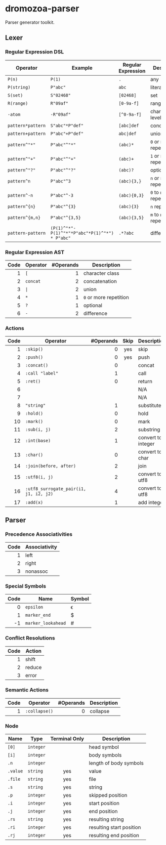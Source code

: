 # dromozoa-parser

Parser generator toolkit.

## Lexer

### Regular Expression DSL

| Operator          | Example                                        | Regular Expression        | Description              |
|-------------------|------------------------------------------------|---------------------------|--------------------------|
| `P(n)`            | `P(1)`                                         | `.`                       | any                      |
| `P(string)`       | `P"abc"`                                       | `abc`                     | literal                  |
| `S(set)`          | `S"02468"`                                     | `[02468]`                 | set                      |
| `R(range)`        | `R"09af"`                                      | `[0-9a-f]`                | range                    |
| `-atom`           | `-R"09af"`                                     | `[^0-9a-f]`               | character level negation |
| `pattern*pattern` | `S"abc"*P"def"`                                | `[abc]def`                | concatenation            |
| `pattern+pattern` | `P"abc"+P"def"`                                | <code>abc&#124;def</code> | union                    |
| `pattern^"*"`     | `P"abc"^"*"`                                   | `(abc)*`                  | `0` or more repetition   |
| `pattern^"+"`     | `P"abc"^"+"`                                   | `(abc)+`                  | `1` or more repetition   |
| `pattern^"?"`     | `P"abc"^"?"`                                   | `(abc)?`                  | optional                 |
| `pattern^n`       | `P"abc"^3`                                     | `(abc){3,}`               | `n` or more repetition   |
| `pattern^-n`      | `P"abc"^-3`                                    | `(abc){0,3}`              | `0` to `n` repetition    |
| `pattern^{n}`     | `P"abc"^{3}`                                   | `(abc){3}`                | `n` repetition           |
| `pattern^{m,n}`   | `P"abc"^{3,5}`                                 | `(abc){3,5}`              | `m` to `n` repetition    |
| `pattern-pattern` | `(P(1)^"*"-P(1)^"*"*P"abc"*P(1)^"*") * P"abc"` | `.*?abc`                  | difference               |

### Regular Expression AST

| Code | Operator            | #Operands | Description            |
|-----:|---------------------|----------:|------------------------|
|    1 | `[`                 |         1 | character class        |
|    2 | `concat`            |         2 | concatenation          |
|    3 | <code>&#124;</code> |         2 | union                  |
|    4 | `*`                 |         1 | `0` or more repetition |
|    5 | `?`                 |         1 | optional               |
|    6 | `-`                 |         2 | difference             |

### Actions

| Code | Operator                               | #Operands | Skip | Description        |
|-----:|----------------------------------------|----------:|:----:|--------------------|
|    1 | `:skip()`                              |         0 | yes  | skip               |
|    2 | `:push()`                              |         0 | yes  | push               |
|    3 | `:concat()`                            |         0 |      | concat             |
|    4 | `:call "label"`                        |         1 |      | call               |
|    5 | `:ret()`                               |         0 |      | return             |
|    6 |                                        |           |      | N/A                |
|    7 |                                        |           |      | N/A                |
|    8 | `"string"`                             |         1 |      | substitute         |
|    9 | `:hold()`                              |         0 |      | hold               |
|   10 | `:mark()`                              |         0 |      | mark               |
|   11 | `:sub(i, j)`                           |         2 |      | substring          |
|   12 | `:int(base)`                           |         1 |      | convert to integer |
|   13 | `:char()`                              |         0 |      | convert to char    |
|   14 | `:join(before, after)`                 |         2 |      | join               |
|   15 | `:utf8(i, j)`                          |         2 |      | convert to utf8    |
|   16 | `:utf8_surrogate_pair(i1, j1, i2, j2)` |         4 |      | convert to utf8    |
|   17 | `:add(x)`                              |         1 |      | add integer        |

## Parser

### Precedence Associativities

| Code | Associativity |
|-----:|---------------|
|    1 | left          |
|    2 | right         |
|    3 | nonassoc      |

### Special Symbols

| Code | Name               | Symbol |
|-----:|--------------------|--------|
|    0 | `epsilon`          | ϵ      |
|    1 | `marker_end`       | $      |
|   -1 | `marker_lookahead` | #      |

### Conflict Resolutions

| Code | Action |
|-----:|--------|
|    1 | shift  |
|    2 | reduce |
|    3 | error  |

### Semantic Actions

| Code | Operator      | #Operands | Description |
|-----:|---------------|----------:|-------------|
|    1 | `:collapse()` |         0 | collapse    |

### Node

| Name     | Type      | Terminal Only | Description              |
|----------|-----------|:-------------:|--------------------------|
| `[0]`    | `integer` |               | head symbol              |
| `[i]`    | `integer` |               | body symbols             |
| `.n`     | `integer` |               | length of body symbols   |
| `.value` | `string`  |      yes      | value                    |
| `.file`  | `string`  |      yes      | file                     |
| `.s`     | `string`  |      yes      | string                   |
| `.p`     | `integer` |      yes      | skipped position         |
| `.i`     | `integer` |      yes      | start position           |
| `.j`     | `integer` |      yes      | end position             |
| `.rs`    | `string`  |      yes      | resulting string         |
| `.ri`    | `integer` |      yes      | resulting start position |
| `.rj`    | `integer` |      yes      | resulting end position   |

